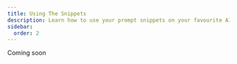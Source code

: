 ```yaml
---
title: Using The Snippets
description: Learn how to use your prompt snippets on your favourite AI chat websites
sidebar: 
  order: 2
---
```


Coming soon